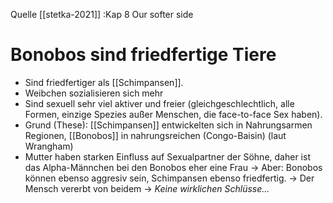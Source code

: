 Quelle [[stetka-2021]] :Kap 8 Our softer side
# Bonobos sind friedfertige Tiere
- Sind friedfertiger als [[Schimpansen]].
- Weibchen sozialisieren sich mehr
- Sind sexuell sehr viel aktiver und freier (gleichgeschlechtlich, alle Formen, einzige Spezies außer Menschen, die face-to-face Sex haben).
- Grund (These): [[Schimpansen]] entwickelten sich in Nahrungsarmen Regionen, [[Bonobos]] in nahrungsreichen (Congo-Baisin) (laut Wrangham)
- Mutter haben starken Einfluss auf Sexualpartner der Söhne, daher ist das Alpha-Männchen bei den Bonobos eher eine Frau
-> Aber: Bonobos können ebenso aggresiv sein, Schimpansen ebenso friedfertig.
-> Der Mensch vererbt von beidem -> *Keine wirklichen Schlüsse...*
